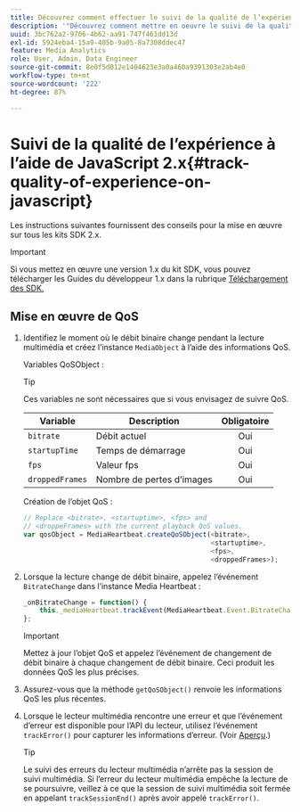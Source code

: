 ```yaml
---
title: Découvrez comment effectuer le suivi de la qualité de l’expérience à l’aide de JavaScript 2.x
description: '"Découvrez comment mettre en oeuvre le suivi de la qualité de l’expérience (QoE, QoS) à l’aide du SDK Media dans les applications de navigateur à l’aide de JavaScript 2.x."'
uuid: 3bc762a2-9706-4b62-aa91-747f461dd13d
exl-id: 5924eba4-15a9-405b-9a05-8a7308ddec47
feature: Media Analytics
role: User, Admin, Data Engineer
source-git-commit: 8e0f5d012e1404623e3a0a460a9391303e2ab4e0
workflow-type: tm+mt
source-wordcount: '222'
ht-degree: 87%

---
```


# Suivi de la qualité de l’expérience à l’aide de JavaScript 2.x{#track-quality-of-experience-on-javascript}

Les instructions suivantes fournissent des conseils pour la mise en œuvre sur tous les kits SDK 2.x.

>[!IMPORTANT]
>
>Si vous mettez en œuvre une version 1.x du kit SDK, vous pouvez télécharger les Guides du développeur 1.x dans la rubrique [Téléchargement des SDK.](/help/sdk-implement/download-sdks.md)

## Mise en œuvre de QoS

1. Identifiez le moment où le débit binaire change pendant la lecture multimédia et créez l’instance `MediaObject` à l’aide des informations QoS.

   Variables QoSObject :

   >[!TIP]
   >
   >Ces variables ne sont nécessaires que si vous envisagez de suivre QoS.

   | Variable | Description | Obligatoire |
   | --- | --- | :---: |
   | `bitrate` | Débit actuel | Oui |
   | `startupTime` | Temps de démarrage | Oui |
   | `fps` | Valeur fps | Oui |
   | `droppedFrames` | Nombre de pertes d’images | Oui |

   Création de l’objet QoS :

   ```js
   // Replace <bitrate>, <startuptime>, <fps> and  
   // <droppeFrames> with the current playback QoS values.  
   var qosObject = MediaHeartbeat.createQoSObject(<bitrate>,  
                                                  <startuptime>,  
                                                  <fps>,  
                                                  <droppedFrames>);
   ```

1. Lorsque la lecture change de débit binaire, appelez l’événement `BitrateChange` dans l’instance Media Heartbeat :

   ```js
   _onBitrateChange = function() {
       this._mediaHeartbeat.trackEvent(MediaHeartbeat.Event.BitrateChange, qosObject);
   };
   ```

   >[!IMPORTANT]
   >
   >Mettez à jour l’objet QoS et appelez l’événement de changement de débit binaire à chaque changement de débit binaire. Ceci produit les données QoS les plus précises.

1. Assurez-vous que la méthode `getQoSObject()` renvoie les informations QoS les plus récentes.
1. Lorsque le lecteur multimédia rencontre une erreur et que l’événement d’erreur est disponible pour l’API du lecteur, utilisez l’événement `trackError()` pour capturer les informations d’erreur. (Voir [Aperçu](/help/sdk-implement/track-errors/track-errors-overview.md).)

   >[!TIP]
   >
   >Le suivi des erreurs du lecteur multimédia n’arrête pas la session de suivi multimédia. Si l’erreur du lecteur multimédia empêche la lecture de se poursuivre, veillez à ce que la session de suivi multimédia soit fermée en appelant `trackSessionEnd()` après avoir appelé `trackError()`.
